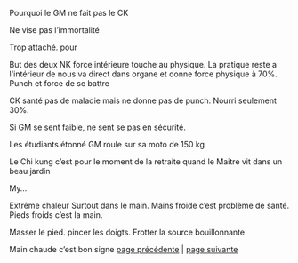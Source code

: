 Pourquoi le GM ne fait pas le CK

Ne vise pas l’immortalité

Trop attaché. pour 

But des deux NK force intérieure touche au physique. La pratique reste a l'intérieur de nous va direct dans organe et donne force physique à 70%. Punch et force de se battre

CK 
santé pas de maladie mais ne donne pas de punch. Nourri seulement 30%.

Si GM se sent faible, ne sent se pas en sécurité. 

Les étudiants étonné GM roule sur sa moto de 150 kg

Le Chi kung c’est pour le moment de la retraite quand le Maitre vit dans un beau jardin

My…

Extrême chaleur Surtout dans le main. Mains froide c’est problème de santé. Pieds froids c’est la main. 

Masser le pied. pincer les doigts. Frotter la source bouillonnante

Main chaude c’est bon signe
[page précédente](2024-03-03-07.md) | [page suivante](2024-03-03-09.md)
